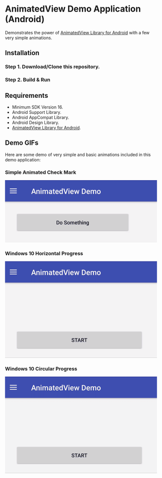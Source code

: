 # AnimatedView Demo Application (Android)
Demonstrates the power of [AnimatedView Library for Android](https://github.com/MrMindyMind/AnimatedView-Android)
with a few very simple animations.

## Installation
### Step 1. Download/Clone this repository.
### Step 2. Build & Run

## Requirements
* Minimum SDK Version 16.
* Android Support Library.
* Android AppCompat Library.
* Android Design Library.
* [AnimatedView Library for Android](https://github.com/MrMindyMind/AnimatedView-Android).

## Demo GIFs
Here are some demo of very simple and basic animations included in this demo application:

### Simple Animated Check Mark
![Check Mark](https://github.com/MrMindyMind/AnimatedView-Demo-Android/blob/master/demo_res/animatedview_checkmark_gif.gif)

### Windows 10 Horizontal Progress
![Windows 10 Horizontal](https://github.com/MrMindyMind/AnimatedView-Demo-Android/blob/master/demo_res/animatedview_winxpbh_gif.gif)

### Windows 10 Circular Progress
![Windows 10 Circular](https://github.com/MrMindyMind/AnimatedView-Demo-Android/blob/master/demo_res/animatedview_winxpbnh_gif.gif)
